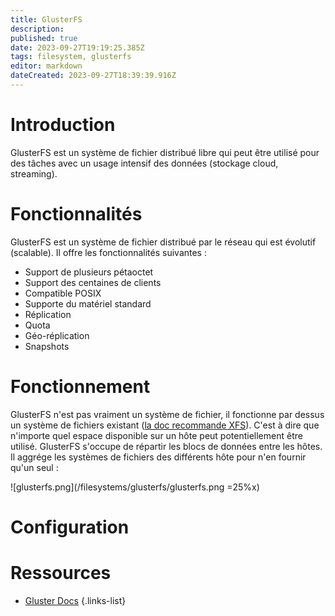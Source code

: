 ```yaml
---
title: GlusterFS
description: 
published: true
date: 2023-09-27T19:19:25.385Z
tags: filesystem, glusterfs
editor: markdown
dateCreated: 2023-09-27T18:39:39.916Z
---
```


# Introduction
GlusterFS est un système de fichier distribué libre qui peut être utilisé pour des tâches avec un usage intensif des données (stockage cloud, streaming).

# Fonctionnalités
GlusterFS est un système de fichier distribué par le réseau qui est évolutif (scalable). Il offre les fonctionnalités suivantes :
- Support de plusieurs pétaoctet
- Support des centaines de clients
- Compatible POSIX
- Supporte du matériel standard
- Réplication
- Quota
- Géo-réplication
- Snapshots

# Fonctionnement
GlusterFS n'est pas vraiment un système de fichier, il fonctionne par dessus un système de fichiers existant ([la doc recommande XFS](https://docs.gluster.org/en/latest/Install-Guide/Common-criteria/#general-setup-principles)). C'est à dire que n'importe quel espace disponible sur un hôte peut potentiellement être utilisé. GlusterFS s'occupe de répartir les blocs de données entre les hôtes. Il aggrége les systèmes de fichiers des différents hôte pour n'en fournir qu'un seul :

![glusterfs.png](/filesystems/glusterfs/glusterfs.png =25%x)

# Configuration


# Ressources
- [Gluster Docs](https://docs.gluster.org/en/latest/)
{.links-list}